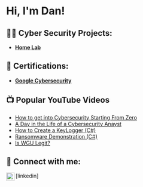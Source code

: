 <h1>Hi, I'm Dan! <br/></h1>

<h2>👨‍💻 Cyber Security Projects:</h2>

- <b> [Home Lab](https://github.com/Define-Designs/Home-Lab-Project/blob/main/README.md)
</b>

    
<h2>📄 Certifications:</h2>

- <b>[Google Cybersecurity ](https://github.com/joshmadakor1/EncrypterPOC)</b> 

<h2>📺 Popular YouTube Videos</h2>

- [How to get into Cybersecurity Starting From Zero](https://www.youtube.com/watch?v=a83ASGn_V_s)
- [A Day in the Life of a Cybersecurity Anayst](https://www.youtube.com/watch?v=uHy3oM7NnoU)
- [How to Create a KeyLogger (C#)](https://www.youtube.com/watch?v=N-L9hklSlNk)
- [Ransomware Demonstration (C#)](https://www.youtube.com/watch?v=OfvdQeh79s0)
- [Is WGU Legit?](https://www.youtube.com/watch?v=E2MwRWxDBkA)

<h2> 🤳 Connect with me:</h2>
<img align="left" alt="JoshMadakor | LinkedIn" width="22px" src="https://cdn.jsdelivr.net/npm/simple-icons@v3/icons/linkedin.svg" />[linkedin]

[linkedin]: https://linkedin.com/in/joshmadakor

